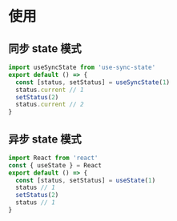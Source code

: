 # 使用

## 同步 state 模式

```javascript
import useSyncState from 'use-sync-state'
export default () => {
  const [status, setStatus] = useSyncState(1)
  status.current // 1
  setStatus(2)
  status.current // 2
}
```

## 异步 state 模式

```javascript
import React from 'react'
const { useState } = React
export default () => {
  const [status, setStatus] = useState(1)
  status // 1
  setStatus(2)
  status // 1
}
```
